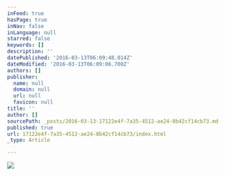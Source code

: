 ```yaml
---
inFeed: true
hasPage: true
inNav: false
inLanguage: null
starred: false
keywords: []
description: ''
datePublished: '2016-03-13T06:09:48.014Z'
dateModified: '2016-03-13T06:09:06.700Z'
authors: []
publisher:
  name: null
  domain: null
  url: null
  favicon: null
title: ''
author: []
sourcePath: _posts/2016-03-13-17122e4f-7a35-4512-ae24-0b42cf14cb73.md
published: true
url: 17122e4f-7a35-4512-ae24-0b42cf14cb73/index.html
_type: Article

---
```

![](https://the-grid-user-content.s3-us-west-2.amazonaws.com/1a879b36-4dc4-4007-9c10-8472da6482a8.jpg)